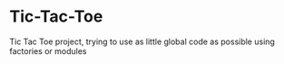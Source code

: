 # Tic-Tac-Toe
Tic Tac Toe project, trying to use as little global code
as possible using factories or modules
